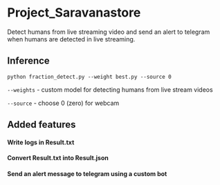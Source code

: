 # Project_Saravanastore
Detect humans from live streaming video and send an alert to telegram when humans are detected in live streaming.

## Inference
`python fraction_detect.py --weight best.py --source 0 `

`--weights` - custom model for detecting humans from live stream videos


`--source`  - choose 0 (zero) for webcam 

## Added features

#### Write logs in Result.txt 
#### Convert Result.txt into Result.json
#### Send an alert message to telegram using a custom bot 
